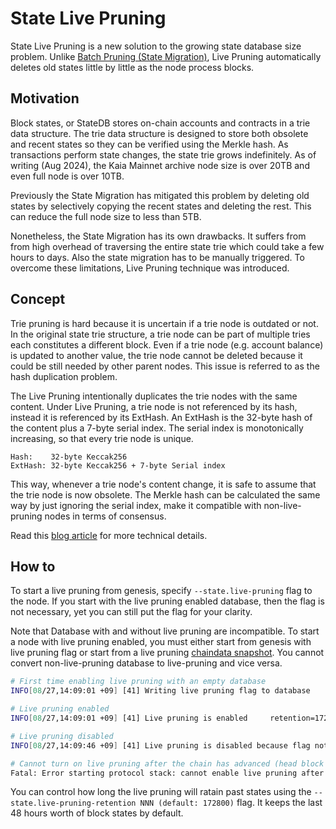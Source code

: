 # State Live Pruning

State Live Pruning is a new solution to the growing state database size problem. Unlike [Batch Pruning (State Migration)](../state-migration/), Live Pruning automatically deletes old states little by little as the node process blocks.

## Motivation

Block states, or StateDB stores on-chain accounts and contracts in a trie data structure. The trie data structure is designed to store both obsolete and recent states so they can be verified using the Merkle hash. As transactions perform state changes, the state trie grows indefinitely. As of writing (Aug 2024), the Kaia Mainnet archive node size is over 20TB and even full node is over 10TB.

Previously the State Migration has mitigated this problem by deleting old states by selectively copying the recent states and deleting the rest. This can reduce the full node size to less than 5TB.

Nonetheless, the State Migration has its own drawbacks. It suffers from from high overhead of traversing the entire state trie which could take a few hours to days. Also the state migration has to be manually triggered. To overcome these limitations, Live Pruning technique was introduced.

## Concept

Trie pruning is hard because it is uncertain if a trie node is outdated or not. In the original state trie structure, a trie node can be part of multiple tries each constitutes a different block. Even if a trie node (e.g. account balance) is updated to another value, the trie node cannot be deleted because it could be still needed by other parent nodes. This issue is referred to as the hash duplication problem.

The Live Pruning intentionally duplicates the trie nodes with the same content. Under Live Pruning, a trie node is not referenced by its hash, instead it is referenced by its ExtHash. An ExtHash is the 32-byte hash of the content plus a 7-byte serial index. The serial index is monotonically increasing, so that every trie node is unique.

```
Hash:    32-byte Keccak256
ExtHash: 32-byte Keccak256 + 7-byte Serial index
```

This way, whenever a trie node's content change, it is safe to assume that the trie node is now obsolete. The Merkle hash can be calculated the same way by just ignoring the serial index, make it compatible with non-live-pruning nodes in terms of consensus.

Read this [blog article](https://medium.com/klaytn/strong-efficient-management-of-blockchain-data-capacity-with-statedb-live-pruning-strong-6aaa09b05f91) for more technical details.

## How to

To start a live pruning from genesis, specify `--state.live-pruning` flag to the node. If you start with the live pruning enabled database, then the flag is not necessary, yet you can still put the flag for your clarity.

Note that Database with and without live pruning are incompatible. To start a node with live pruning enabled, you must either start from genesis with live pruning flag or start from a live pruning [chaindata snapshot](../chaindata-snapshot). You cannot convert non-live-pruning database to live-pruning and vice versa.

```sh
# First time enabling live pruning with an empty database
INFO[08/27,14:09:01 +09] [41] Writing live pruning flag to database

# Live pruning enabled
INFO[08/27,14:09:01 +09] [41] Live pruning is enabled     retention=172800

# Live pruning disabled
INFO[08/27,14:09:46 +09] [41] Live pruning is disabled because flag not stored in database

# Cannot turn on live pruning after the chain has advanced (head block num > 0)
Fatal: Error starting protocol stack: cannot enable live pruning after chain has advanced
```

You can control how long the live pruning will ratain past states using the `--state.live-pruning-retention NNN (default: 172800)` flag. It keeps the last 48 hours worth of block states by default.